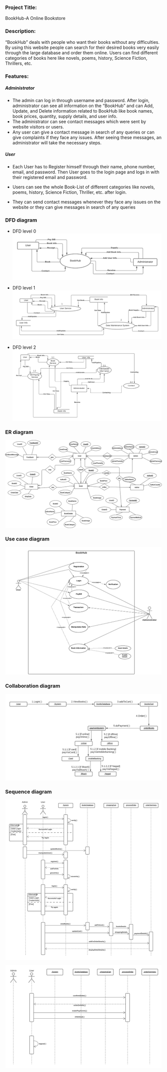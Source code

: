 ### Project Title:
BookHub-A Online Bookstore

### Description:
“BookHub” deals with people who want their books without any difficulties. By using this website people can search for their desired books very easily through the large database and order them online. Users can find different categories of books here like novels, poems, history, Science Fiction, Thrillers, etc. 

### Features:
##### Administrator
* The admin can log in through username and password. After login, administrator can see all information on the “BookHub” and can Add, Update, and Delete information related to BookHub like book names, book prices, quantity, supply details, and user info. 
* The administrator can see contact messages which were sent by website visitors or users. 
* Any user can give a contact message in search of any queries or can give complaints if they face any issues. After seeing these messages, an administrator will take the necessary steps.

##### User
* Each User has to Register himself through their name, phone number, email, and password. Then User goes to the login page and logs in with their registered email and password. 

* Users can see the whole Book-List of different categories like novels, poems, history, Science Fiction, Thriller, etc. after login. 

* They can send contact messages whenever they face any issues on the website or they can give messages in search of any queries


### DFD diagram
* DFD level 0
![Diagram1](Diagram/Dfdlevel0.png) 

* DFD level 1
![Diagram2](Diagram/DFDlevel1.png) 

* DFD level 2
![Diagram3](Diagram/DFDlevel2.png) 


### ER diagram
![Diagram4](Diagram/ERdiagram.png) 

### Use case diagram
![Diagram5](Diagram/Usecasediagram.png) 

### Collaboration diagram
![Diagram6](Diagram/collaborationDiagram.png) 

### Sequence diagram
![Diagram7](Diagram/sequencediagram.png) 

![Diagram78](Diagram/sequencediagram(remained).png)

